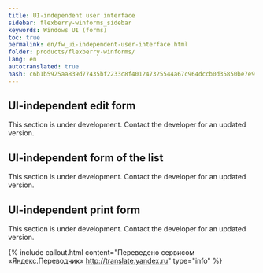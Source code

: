 ```yaml
--- 
title: UI-independent user interface 
sidebar: flexberry-winforms_sidebar 
keywords: Windows UI (forms) 
toc: true 
permalink: en/fw_ui-independent-user-interface.html 
folder: products/flexberry-winforms/ 
lang: en 
autotranslated: true 
hash: c6b1b5925aa839d77435bf2233c8f401247325544a67c964dccb0d35850be7e9 
--- 
```


## UI-independent edit form 
This section is under development. Contact the developer for an updated version. 
## UI-independent form of the list 
This section is under development. Contact the developer for an updated version. 
## UI-independent print form 
This section is under development. Contact the developer for an updated version. 



{% include callout.html content="Переведено сервисом «Яндекс.Переводчик» <http://translate.yandex.ru>" type="info" %}